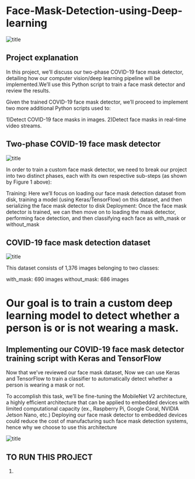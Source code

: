 # Face-Mask-Detection-using-Deep-learning

![title](https://assets.losspreventionmedia.com/uploads/2020/07/Mask-Detection-1280x720-1.jpg)

## Project explanation

In this project, we’ll discuss our two-phase COVID-19 face mask detector, detailing how our computer vision/deep learning pipeline will be implemented.We’ll use this Python script to train a face mask detector and review the results.

Given the trained COVID-19 face mask detector, we’ll proceed to implement two more additional Python scripts used to:

1)Detect COVID-19 face masks in images.
2)Detect face masks in real-time video streams.

## Two-phase COVID-19 face mask detector

![title](https://www.pyimagesearch.com/wp-content/uploads/2020/04/face_mask_detection_phases.png)


In order to train a custom face mask detector, we need to break our project into two distinct phases, each with its own respective sub-steps (as shown by Figure 1 above):

Training: Here we’ll focus on loading our face mask detection dataset from disk, training a model (using Keras/TensorFlow) on this dataset, and then serializing the face mask detector to disk
Deployment: Once the face mask detector is trained, we can then move on to loading the mask detector, performing face detection, and then classifying each face as with_mask or without_mask

##  COVID-19 face mask detection dataset

![title](https://www.pyimagesearch.com/wp-content/uploads/2020/04/face_mask_detection_dataset.jpg)

This dataset consists of 1,376 images belonging to two classes:

with_mask: 690 images
without_mask: 686 images
 
# Our goal is to train a custom deep learning model to detect whether a person is or is not wearing a mask. 

## Implementing our COVID-19 face mask detector training script with Keras and TensorFlow

Now that we’ve reviewed our face mask dataset, Now we can use Keras and TensorFlow to train a classifier to automatically detect whether a person is wearing a mask or not.

To accomplish this task, we’ll be fine-tuning the MobileNet V2 architecture, a highly efficient architecture that can be applied to embedded devices with limited computational capacity (ex., Raspberry Pi, Google Coral, NVIDIA Jetson Nano, etc.)
Deploying our face mask detector to embedded devices could reduce the cost of manufacturing such face mask detection systems, hence why we choose to use this architecture


![title](https://www.pyimagesearch.com/wp-content/uploads/2020/04/face_mask_detector_plot.png)



## TO RUN THIS PROJECT
1)









